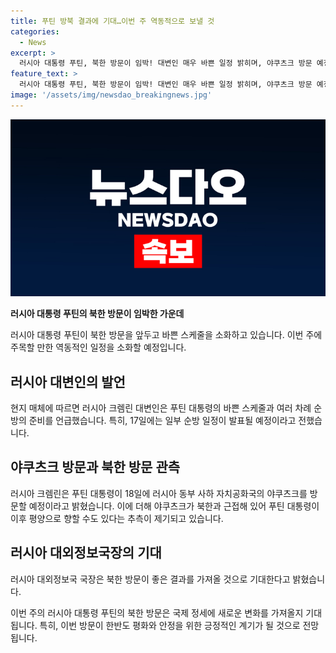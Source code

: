 ```yaml
---
title: 푸틴 방북 결과에 기대…이번 주 역동적으로 보낼 것
categories:
  - News
excerpt: >
  러시아 대통령 푸틴, 북한 방문이 임박! 대변인 매우 바쁜 일정 밝히며, 야쿠츠크 방문 예정. 북한과 가까운 야쿠츠크 방문 후 평양으로 향할 것으로 전망. 대외정보국 국장은 북한 방문, 좋은 결과 기대 언급.
feature_text: >
  러시아 대통령 푸틴, 북한 방문이 임박! 대변인 매우 바쁜 일정 밝히며, 야쿠츠크 방문 예정. 북한과 가까운 야쿠츠크 방문 후 평양으로 향할 것으로 전망. 대외정보국 국장은 북한 방문, 좋은 결과 기대 언급.
image: '/assets/img/newsdao_breakingnews.jpg'
---
```


<p><img src="/assets/img/newsdao_breakingnews.jpg" alt="firstkoreanews 속보" /></p>

<p><b>러시아 대통령 푸틴의 북한 방문이 임박한 가운데</b></p>

<p>러시아 대통령 푸틴이 북한 방문을 앞두고 바쁜 스케줄을 소화하고 있습니다. 이번 주에 주목할 만한 역동적인 일정을 소화할 예정입니다.</p>

<p data-ke-size="size16"></p>

<h2 data-ke-size="size26">러시아 대변인의 발언</h2>

<p>현지 매체에 따르면 러시아 크렘린 대변인은 푸틴 대통령의 바쁜 스케줄과 여러 차례 순방의 준비를 언급했습니다. 특히, 17일에는 일부 순방 일정이 발표될 예정이라고 전했습니다.</p>

<p data-ke-size="size16"></p>

<h2 data-ke-size="size26">야쿠츠크 방문과 북한 방문 관측</h2>

<p>러시아 크렘린은 푸틴 대통령이 18일에 러시아 동부 사하 자치공화국의 야쿠츠크를 방문할 예정이라고 밝혔습니다. 이에 더해 야쿠츠크가 북한과 근접해 있어 푸틴 대통령이 이후 평양으로 향할 수도 있다는 추측이 제기되고 있습니다.</p>

<p data-ke-size="size16"></p>

<h2 data-ke-size="size26">러시아 대외정보국장의 기대</h2>

<p>러시아 대외정보국 국장은 북한 방문이 좋은 결과를 가져올 것으로 기대한다고 밝혔습니다.</p>

<p data-ke-size="size16"></p>

<p>이번 주의 러시아 대통령 푸틴의 북한 방문은 국제 정세에 새로운 변화를 가져올지 기대됩니다. 특히, 이번 방문이 한반도 평화와 안정을 위한 긍정적인 계기가 될 것으로 전망됩니다.</p>

